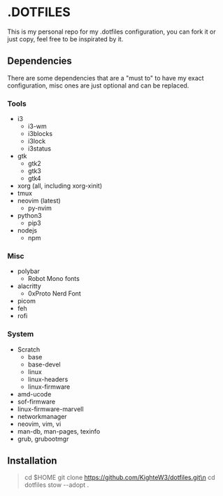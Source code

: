 # .DOTFILES

This is my personal repo for my .dotfiles configuration, you can fork it or just copy, feel free to be inspirated by it.

## Dependencies

There are some dependencies that are a "must to" to have my exact configuration, misc ones are just optional and can be replaced.

### Tools

- i3
    - i3-wm
    - i3blocks
    - i3lock
    - i3status
- gtk
    - gtk2
    - gtk3
    - gtk4
- xorg (all, including xorg-xinit)
- tmux
- neovim (latest)
    - py-nvim
- python3
    - pip3
- nodejs
    - npm

### Misc

- polybar
    - Robot Mono fonts
- alacritty
    - 0xProto Nerd Font
- picom
- feh
- rofi

### System

- Scratch
    - base
    - base-devel
    - linux
    - linux-headers
    - linux-firmware
- amd-ucode
- sof-firmware
- linux-firmware-marvell
- networkmanager
- neovim, vim, vi
- man-db, man-pages, texinfo
- grub, grubootmgr

## Installation

> cd $HOME
git clone https://github.com/KighteW3/dotfiles.git\n
cd dotfiles
stow --adopt .
